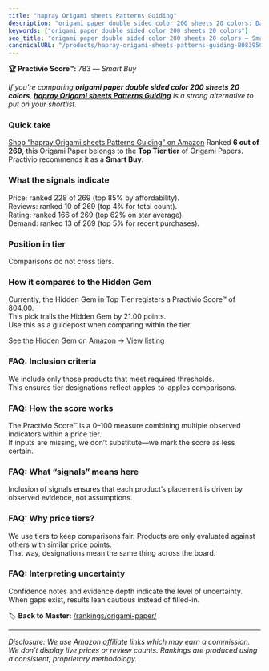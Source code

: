 ```yaml
---
title: "hapray Origami sheets Patterns Guiding"
description: "origami paper double sided color 200 sheets 20 colors: Data-driven within Top Tier ranking using the Practivio Score™. Positioned by quality, value, demand, fi…"
keywords: ["origami paper double sided color 200 sheets 20 colors"]
seo_title: "origami paper double sided color 200 sheets 20 colors — Smart Buy Top Tier (2025)"
canonicalURL: "/products/hapray-origami-sheets-patterns-guiding-B08395C5GC/"
---
```


**🏆 Practivio Score™:** 783 — _Smart Buy_


*If you're comparing **origami paper double sided color 200 sheets 20 colors**, **[hapray Origami sheets Patterns Guiding](https://www.amazon.com/dp/B08395C5GC?tag=practivio-20)** is a strong alternative to put on your shortlist.*
### Quick take
[Shop “hapray Origami sheets Patterns Guiding” on Amazon](https://www.amazon.com/dp/B08395C5GC?tag=practivio-20)
Ranked **6 out of 269**, this Origami Paper belongs to the **Top Tier tier** of Origami Papers.  
Practivio recommends it as a **Smart Buy**.

### What the signals indicate
Price: ranked 228 of 269 (top 85% by affordability).  
Reviews: ranked 10 of 269 (top 4% for total count).  
Rating: ranked 166 of 269 (top 62% on star average).  
Demand: ranked 13 of 269 (top 5% for recent purchases).

### Position in tier
Comparisons do not cross tiers.

### How it compares to the Hidden Gem
Currently, the Hidden Gem in Top Tier registers a Practivio Score™ of 804.00.  
This pick trails the Hidden Gem by 21.00 points.  
Use this as a guidepost when comparing within the tier.  

See the Hidden Gem on Amazon → [View listing](https://www.amazon.com/dp/B0774HD15D?tag=practivio-20)

### FAQ: Inclusion criteria
We include only those products that meet required thresholds.  
This ensures tier designations reflect apples-to-apples comparisons.

### FAQ: How the score works
The Practivio Score™ is a 0–100 measure combining multiple observed indicators within a price tier.  
If inputs are missing, we don’t substitute—we mark the score as less certain.

### FAQ: What “signals” means here
Inclusion of signals ensures that each product’s placement is driven by observed evidence, not assumptions.

### FAQ: Why price tiers?
We use tiers to keep comparisons fair. Products are only evaluated against others with similar price points.  
That way, designations mean the same thing across the board.

### FAQ: Interpreting uncertainty
Confidence notes and evidence depth indicate the level of uncertainty.  
When gaps exist, results lean cautious instead of filled-in.


🏷️ **Back to Master:** [/rankings/origami-paper/](/rankings/origami-paper/)

---
_Disclosure: We use Amazon affiliate links which may earn a commission. We don’t display live prices or review counts. Rankings are produced using a consistent, proprietary methodology._
